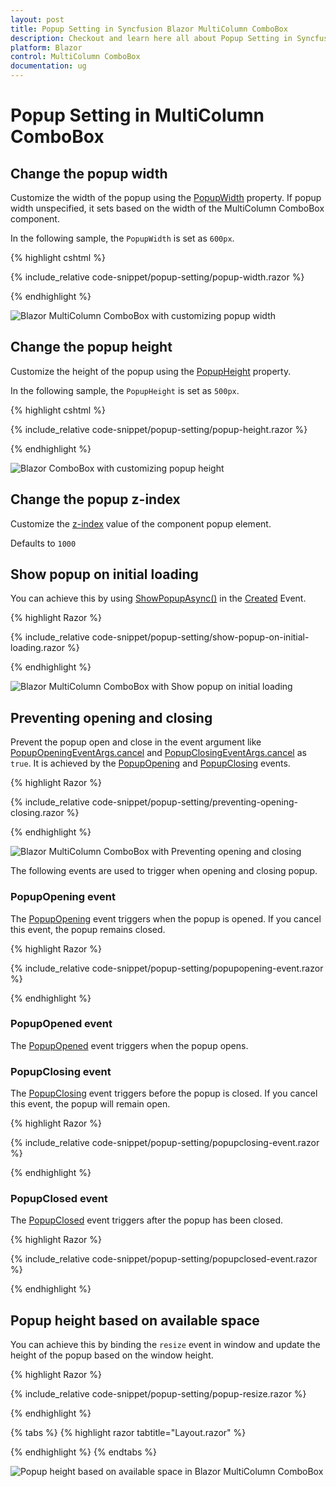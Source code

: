 ```yaml
---
layout: post
title: Popup Setting in Syncfusion Blazor MultiColumn ComboBox
description: Checkout and learn here all about Popup Setting in Syncfusion Blazor MultiColumn ComboBox component and much more.
platform: Blazor
control: MultiColumn ComboBox
documentation: ug
---
```


# Popup Setting in MultiColumn ComboBox

## Change the popup width

Customize the width of the popup using the [PopupWidth](https://help.syncfusion.com/cr/blazor/Syncfusion.Blazor.MultiColumnComboBox.SfMultiColumnComboBox-2.html#Syncfusion_Blazor_MultiColumnComboBox_SfMultiColumnComboBox_2_PopupWidth) property. If popup width unspecified, it sets based on the width of the MultiColumn ComboBox component.

In the following sample, the `PopupWidth` is set as `600px`.

{% highlight cshtml %}

{% include_relative code-snippet/popup-setting/popup-width.razor %}

{% endhighlight %}

![Blazor MultiColumn ComboBox with customizing popup width](./images/popup-setting/blazor_MultiColumn_ComboBox_popup-width.png)

## Change the popup height

Customize the height of the popup using the [PopupHeight](https://help.syncfusion.com/cr/blazor/Syncfusion.Blazor.MultiColumnComboBox.SfMultiColumnComboBox-2.html#Syncfusion_Blazor_MultiColumnComboBox_SfMultiColumnComboBox_2_PopupHeight) property.

In the following sample, the `PopupHeight` is set as `500px`.

{% highlight cshtml %}

{% include_relative code-snippet/popup-setting/popup-height.razor %}

{% endhighlight %}

![Blazor ComboBox with customizing popup height](./images/popup-setting/blazor_MultiColumnComboBox_popup-height.png)

## Change the popup z-index

Customize the [z-index](https://help.syncfusion.com/cr/blazor/Syncfusion.Blazor.MultiColumnComboBox.SfMultiColumnComboBox-2.html#Syncfusion_Blazor_MultiColumnComboBox_SfMultiColumnComboBox_2_ZIndex) value of the component popup element.

Defaults to `1000`

## Show popup on initial loading

You can achieve this by using [ShowPopupAsync()](https://help.syncfusion.com/cr/blazor/Syncfusion.Blazor.MultiColumnComboBox.SfMultiColumnComboBox-2.html#Syncfusion_Blazor_MultiColumnComboBox_SfMultiColumnComboBox_2_ShowPopupAsync) in the [Created](https://help.syncfusion.com/cr/blazor/Syncfusion.Blazor.DropDowns.ComboBoxEvents-2.html#Syncfusion_Blazor_DropDowns_ComboBoxEvents_2_Created) Event.

{% highlight Razor %}

{% include_relative code-snippet/popup-setting/show-popup-on-initial-loading.razor %}

{% endhighlight %}

![Blazor MultiColumn ComboBox with Show popup on initial loading](./images/popup-setting/blazor_MultiColumnComboBox_popup-initial-loading.png)

## Preventing opening and closing

Prevent the popup open and close in the event argument like [PopupOpeningEventArgs.cancel](https://help.syncfusion.com/cr/blazor/Syncfusion.Blazor.MultiColumnComboBox.PopupOpeningEventArgs.html#Syncfusion_Blazor_MultiColumnComboBox_PopupOpeningEventArgs_Cancel) and [PopupClosingEventArgs.cancel](https://help.syncfusion.com/cr/blazor/Syncfusion.Blazor.MultiColumnComboBox.PopupClosingEventArgs.html#Syncfusion_Blazor_MultiColumnComboBox_PopupClosingEventArgs_Cancel) as `true`. It is achieved by the [PopupOpening](https://help.syncfusion.com/cr/blazor/Syncfusion.Blazor.MultiColumnComboBox.SfMultiColumnComboBox-2.html#Syncfusion_Blazor_MultiColumnComboBox_SfMultiColumnComboBox_2_PopupOpening) and [PopupClosing](https://help.syncfusion.com/cr/blazor/Syncfusion.Blazor.MultiColumnComboBox.SfMultiColumnComboBox-2.html#Syncfusion_Blazor_MultiColumnComboBox_SfMultiColumnComboBox_2_PopupClosing) events. 

{% highlight Razor %}

{% include_relative code-snippet/popup-setting/preventing-opening-closing.razor %}

{% endhighlight %}

![Blazor MultiColumn ComboBox with Preventing opening and closing](./images/popup-setting/blazor_ComboBox_preventing-opening-closing.png)

The following events are used to trigger when opening and closing popup.

### PopupOpening event

The [PopupOpening](https://help.syncfusion.com/cr/blazor/Syncfusion.Blazor.MultiColumnComboBox.SfMultiColumnComboBox-2.html#Syncfusion_Blazor_MultiColumnComboBox_SfMultiColumnComboBox_2_PopupOpening) event triggers when the popup is opened. If you cancel this event, the popup remains closed.

{% highlight Razor %}

{% include_relative code-snippet/popup-setting/popupopening-event.razor %}

{% endhighlight %}

### PopupOpened event

The [PopupOpened](https://help.syncfusion.com/cr/blazor/Syncfusion.Blazor.MultiColumnComboBox.SfMultiColumnComboBox-2.html#Syncfusion_Blazor_MultiColumnComboBox_SfMultiColumnComboBox_2_PopupOpened) event triggers when the popup opens.

### PopupClosing event

The [PopupClosing](https://help.syncfusion.com/cr/blazor/Syncfusion.Blazor.MultiColumnComboBox.SfMultiColumnComboBox-2.html#Syncfusion_Blazor_MultiColumnComboBox_SfMultiColumnComboBox_2_PopupClosing) event triggers before the popup is closed. If you cancel this event, the popup will remain open.

{% highlight Razor %}

{% include_relative code-snippet/popup-setting/popupclosing-event.razor %}

{% endhighlight %}

### PopupClosed event

The [PopupClosed](https://help.syncfusion.com/cr/blazor/Syncfusion.Blazor.MultiColumnComboBox.SfMultiColumnComboBox-2.html#Syncfusion_Blazor_MultiColumnComboBox_SfMultiColumnComboBox_2_PopupClosed) event triggers after the popup has been closed.

{% highlight Razor %}

{% include_relative code-snippet/popup-setting/popupclosed-event.razor %}

{% endhighlight %}

## Popup height based on available space

You can achieve this by binding the `resize` event in window and update the height of the popup based on the window height.

{% highlight Razor %}

{% include_relative code-snippet/popup-setting/popup-resize.razor %}

{% endhighlight %}

{% tabs %}
{% highlight razor tabtitle="Layout.razor" %}

<script>
    window.addEventListener("resize", function (e) {
        var wrapper = document.getElementById("multicolumncombobox").parentElement;
        var popupEle = document.getElementById("multicolumncombobox_popup");
        var topVal = wrapper.getBoundingClientRect().top;
        window.innerHeight - topVal;
        if (popupEle) {
            popupEle.style.maxHeight = (window.innerHeight - topVal-50) + "px";
            popupEle.style.height = (window.innerHeight - topVal-50) + "px";
            
        }
    })
</script>

{% endhighlight %}
{% endtabs %}

![Popup height based on available space in Blazor MultiColumn ComboBox](./images/popup-setting/blazor_combobox_popup_resize.gif)